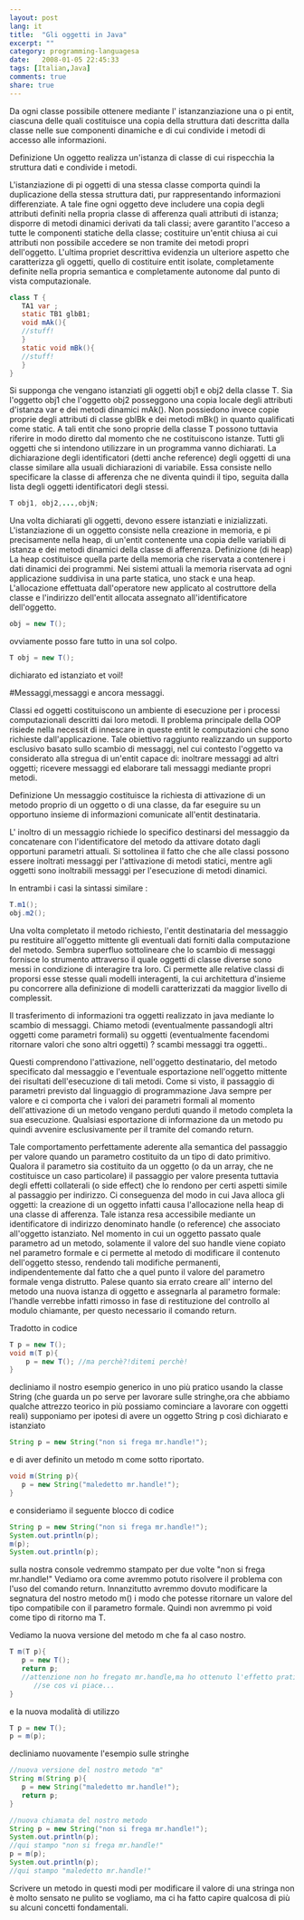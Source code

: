 ```yaml
---
layout: post
lang: it
title:  "Gli oggetti in Java"
excerpt: ""
category: programming-languagesa
date:   2008-01-05 22:45:33
tags: [Italian,Java]
comments: true
share: true
---
```


Da ogni classe  possibile ottenere mediante l' istanzanziazione una o pi entit, ciascuna delle quali costituisce una 
copia della struttura dati descritta dalla classe nelle sue componenti dinamiche e di cui condivide i metodi di accesso alle informazioni.

Definizione 
Un oggetto realizza un'istanza di classe di cui rispecchia la struttura dati e condivide i metodi.

L'istanziazione di pi oggetti di una stessa classe comporta quindi la duplicazione della stessa struttura dati, pur rappresentando informazioni differenziate.
A tale fine ogni oggetto deve includere una copia degli attributi definiti nella propria classe di afferenza quali attributi di istanza; 
disporre di metodi dinamici derivati da tali classi; avere garantito l'acceso a tutte le componenti statiche della classe; 
costituire un'entit chiusa ai cui attributi non  possibile accedere se non tramite dei metodi propri dell'oggetto.
L'ultima propriet descrittiva evidenzia un ulteriore aspetto che caratterizza gli oggetti, quello di costituire entit isolate, completamente
definite nella propria semantica e completamente autonome dal punto di vista computazionale.
```java
class T {
   TA1 var ;
   static TB1 glbB1;
   void mAk(){
   //stuff!
   }
   static void mBk(){
   //stuff!
   }
}
```
Si supponga che vengano istanziati gli oggetti obj1 e obj2 della classe T. 
Sia l'oggetto obj1 che l'oggetto obj2 posseggono una copia locale degli attributi d'istanza var e dei metodi dinamici mAk(). 
Non possiedono invece copie proprie degli attributi di classe gblBk e dei metodi mBk() in quanto qualificati come static. 
A tali entit che sono proprie della classe T possono tuttavia riferire in modo diretto dal momento che ne costituiscono istanze.
Tutti gli oggetti che si intendono utilizzare in un programma vanno dichiarati. 
La dichiarazione degli identificatori (detti anche reference) degli oggetti di una classe  similare alla usuali dichiarazioni di variabile. 
Essa consiste nello specificare la classe di afferenza che ne diventa quindi il tipo, seguita dalla lista degli oggetti identificatori degli stessi.

```java
T obj1, obj2,...,objN;
```

Una volta dichiarati gli oggetti, devono essere istanziati e inizializzati. L'istanziazione di un oggetto consiste nella creazione in memoria,
e pi precisamente nella heap, di un'entit contenente una copia delle variabili di istanza e dei metodi dinamici della classe di afferenza.
Definizione (di heap) La heap costituisce quella parte della memoria che  riservata a contenere i dati dinamici dei programmi.
Nei sistemi attuali la memoria riservata ad ogni applicazione  suddivisa in una parte statica, uno stack e una heap. 
L'allocazione  effettuata dall'operatore new applicato al costruttore della classe e l'indirizzo dell'entit allocata  assegnato 
all'identificatore dell'oggetto.

```java
obj = new T();
```

ovviamente posso fare tutto in una sol colpo.
```java
T obj = new T();
```

dichiarato ed istanziato et voil!

#Messaggi,messaggi e ancora messaggi.

Classi ed oggetti costituiscono un ambiente di esecuzione per i processi computazionali descritti dai loro metodi. 
Il problema principale della OOP risiede nella necessit di innescare in queste entit le computazioni che sono richieste dall'applicazione. 
Tale obiettivo  raggiunto realizzando un supporto esclusivo basato sullo scambio di messaggi, nel cui contesto l'oggetto va considerato
alla stregua di un'entit capace di: inoltrare messaggi ad altri oggetti; ricevere messaggi ed elaborare tali messaggi mediante propri metodi.

Definizione 
Un messaggio costituisce la richiesta di attivazione di un metodo proprio di un oggetto o di una classe, 
da far eseguire su un opportuno insieme di informazioni comunicate all'entit destinataria.

L' inoltro di un messaggio richiede lo specifico destinarsi del messaggio da concatenare con l'identificatore del metodo da attivare 
dotato dagli opportuni parametri attuali. 
Si sottolinea il fatto che che alle classi possono essere inoltrati messaggi per l'attivazione di metodi statici, 
mentre agli oggetti sono inoltrabili messaggi per l'esecuzione di metodi dinamici. 

In entrambi i casi la sintassi  similare :
```java
T.m1();
obj.m2();
```

Una volta completato il metodo richiesto, l'entit destinataria del messaggio pu restituire all'oggetto mittente gli eventuali dati forniti 
dalla computazione del metodo. Sembra superfluo sottolineare che lo scambio di messaggi fornisce lo strumento attraverso il quale oggetti di 
classe diverse sono messi in condizione di interagire tra loro. Ci permette alle relative classi di proporsi esse stesse quali modelli interagenti, 
la cui architettura d'insieme pu concorrere alla definizione di modelli caratterizzati da maggior livello di complessit. 

Il trasferimento di informazioni tra oggetti  realizzato in java mediante lo scambio di messaggi.
Chiamo metodi (eventualmente passandogli altri oggetti come parametri formali) su oggetti (eventualmente facendomi ritornare valori che sono altri oggetti) ? 
scambi messaggi tra oggetti.. 

Questi comprendono l'attivazione, nell'oggetto destinatario, del metodo specificato dal messaggio e l'eventuale esportazione nell'oggetto mittente 
dei risultati dell'esecuzione di tali metodi. Come si  visto, il passaggio di parametri previsto dal linguaggio di programmazione Java  sempre 
per valore e ci comporta che i valori dei parametri formali al momento dell'attivazione di un metodo vengano perduti quando il metodo completa la 
sua esecuzione. Qualsiasi esportazione di informazione da un metodo pu quindi avvenire esclusivamente per il tramite del comando return. 

Tale comportamento  perfettamente aderente alla semantica del passaggio per valore quando un parametro  costituito da un tipo di dato primitivo. 
Qualora il parametro sia costituito da un oggetto (o da un array, che ne costituisce un caso particolare) il passaggio per valore presenta tuttavia 
degli effetti collaterali (o side effect) che lo rendono per certi aspetti simile al passaggio per indirizzo. Ci  conseguenza del modo in cui Java 
alloca gli oggetti: la creazione di un oggetto infatti causa l'allocazione nella heap di una classe di afferenza. Tale istanza  resa accessibile 
mediante un identificatore di indirizzo denominato handle (o reference) che  associato all'oggetto istanziato.
Nel momento in cui un oggetto  passato quale parametro ad un metodo, solamente il valore del suo handle viene copiato nel parametro formale e ci 
permette al metodo di modificare il contenuto dell'oggetto stesso, rendendo tali modifiche permanenti, indipendentemente dal fatto che a quel punto
 il valore del parametro formale venga distrutto.
Palese quanto sia errato creare all' interno del metodo una nuova istanza di oggetto e assegnarla al parametro formale: l'handle verrebbe infatti 
rimosso in fase di restituzione del controllo al modulo chiamante, per questo  necessario il comando return.

Tradotto in codice
```java
T p = new T();
void m(T p){
    p = new T(); //ma perchè?!ditemi perchè!
}
```

decliniamo il nostro esempio generico in uno più pratico usando la classe String (che guarda un po serve per lavorare sulle stringhe,ora che 
abbiamo qualche attrezzo teorico in più possiamo cominciare a lavorare con oggetti reali) supponiamo per ipotesi di avere un oggetto String p così 
dichiarato e istanziato
```java
String p = new String("non si frega mr.handle!");
```
e di aver definito un metodo m come sotto riportato.

```java
void m(String p){
   p = new String("maledetto mr.handle!");
}
```

e consideriamo il seguente blocco di codice

```java
String p = new String("non si frega mr.handle!");
System.out.println(p);
m(p);
System.out.println(p);
```

sulla nostra console vedremmo stampato per due volte "non si frega mr.handle!" Vediamo ora come avremmo potuto risolvere 
il problema con l'uso del comando return. Innanzitutto avremmo dovuto modificare la segnatura del nostro metodo m() i modo che 
potesse ritornare un valore del tipo compatibile con il parametro formale. Quindi non avremmo pi void come tipo di ritorno ma T. 

Vediamo la nuova versione del metodo m che fa al caso nostro.
```java
T m(T p){
   p = new T(); 
   return p;
   //attenzione non ho fregato mr.handle,ma ho ottenuto l'effetto pratico che mi interessava
      //se cos vi piace...
}
```

e la nuova modalità di utilizzo

```java
T p = new T();
p = m(p);
```

decliniamo nuovamente l'esempio sulle stringhe

```java
//nuova versione del nostro metodo "m"
String m(String p){
   p = new String("maledetto mr.handle!");
   return p;
}

//nuova chiamata del nostro metodo
String p = new String("non si frega mr.handle!");
System.out.println(p);
//qui stampo "non si frega mr.handle!"
p = m(p);
System.out.println(p);
//qui stampo "maledetto mr.handle!"
```

Scrivere un metodo in questi modi per modificare il valore di una stringa non è molto sensato ne pulito se vogliamo, ma 
ci ha fatto capire qualcosa di più su alcuni concetti fondamentali.

